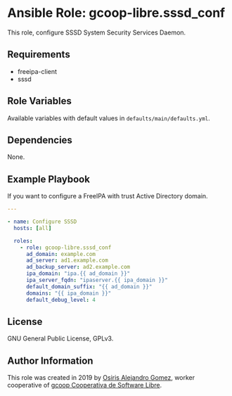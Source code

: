 # Ansible Role: gcoop-libre.sssd_conf

This role, configure SSSD System Security Services Daemon.

## Requirements

- freeipa-client
- sssd

## Role Variables

Available variables with default values in `defaults/main/defaults.yml`.

## Dependencies

None.

## Example Playbook

If you want to configure a FreeIPA with trust Active Directory domain.

```yaml
---

- name: Configure SSSD
  hosts: [all]

  roles:
    - role: gcoop-libre.sssd_conf
      ad_domain: example.com
      ad_server: ad1.example.com
      ad_backup_server: ad2.example.com
      ipa_domain: "ipa.{{ ad_domain }}"
      ipa_server_fqdn: "ipaserver.{{ ipa_domain }}"
      default_domain_suffix: "{{ ad_domain }}"
      domains: "{{ ipa_domain }}"
      default_debug_level: 4
```

## License

GNU General Public License, GPLv3.

## Author Information

This role was created in 2019 by
 [Osiris Alejandro Gomez](http://osiux.com/), worker cooperative of
 [gcoop Cooperativa de Software Libre](http://www.gcoop.coop/).

